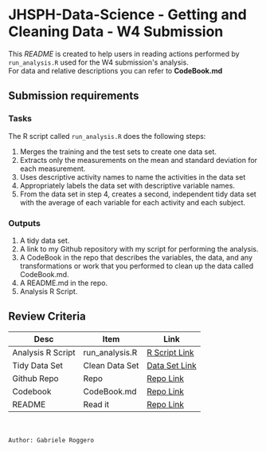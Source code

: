 # JHSPH-Data-Science - Getting and Cleaning Data - W4 Submission

This _README_ is created to help users in reading actions performed by `run_analysis.R` used for the W4 submission's analysis.
<br/>
For data and relative descriptions you can refer to **CodeBook.md**

## Submission requirements

### Tasks
The R script called `run_analysis.R` does the following steps:
1. Merges the training and the test sets to create one data set.
2. Extracts only the measurements on the mean and standard deviation for each measurement.
3. Uses descriptive activity names to name the activities in the data set
4. Appropriately labels the data set with descriptive variable names.
5. From the data set in step 4, creates a second, independent tidy data set with the average of each variable for each activity and each subject.

### Outputs
1. A tidy data set.
2. A link to my Github repository with my script for performing the analysis. 
3. A CodeBook in the repo that describes the variables, the data, and any transformations or work that you performed to clean up the data called CodeBook.md. 
4. A README.md in the repo.
5. Analysis R Script.

## Review Criteria
Desc | Item | Link
--- | --- | ---
Analysis R Script |  run_analysis.R |  [R Script Link](https://github.com/KingRoger19/JHSPH-Data-Science/blob/master/source/W4-Exam/run_analysis.R "run_analysis.R")
Tidy Data Set |  Clean Data Set |  [Data Set Link](https://github.com/KingRoger19/JHSPH-Data-Science/blob/master/data/W4-Exam/output/tidyData.txt "tidyData.txt")
Github Repo | Repo |  [Repo Link](https://github.com/KingRoger19/JHSPH-Data-Science/blob/master/source/W4-Exam/ "Click to go to Repo")
Codebook | CodeBook.md |  [Repo Link](https://github.com/KingRoger19/JHSPH-Data-Science/blob/master/source/W4-Exam/CodeBook.md "CodeBook.md")
README | Read it |  [Repo Link](https://github.com/KingRoger19/JHSPH-Data-Science/blob/master/source/W4-Exam/README.md "README.md")


<br/><br/>
`Author: Gabriele Roggero`